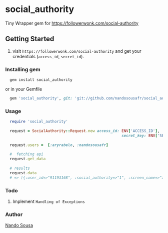 # social_authority


Tiny Wrapper gem for https://followerwonk.com/social-authority

## Getting Started

1. visit `https://followerwonk.com/social-authority` and get your credentials (`access_id`, `secret_id`).

### Installing gem

```
  gem install social_authority
```
or in your Gemfile

```ruby
  gem 'social_authority', git: 'git://github.com/nandosousafr/social_authority.git'
```

### Usage

```ruby
  require 'social_authority'
  
  request = SocialAuthority::Request.new access_id: ENV['ACCESS_ID'], 
                                                    secret_key: ENV['SECRET_KEY']
  
  request.users =  [:aryrabelo, :nandosousafr]
  
  #  fetching api
  request.get_data
  
  # results
  request.data
  # => [{:user_id=>"91193168", :social_authority=>"1", :screen_name=>"aryrabelo"}, {:user_id=>"35685819", :social_authority=>"6.98", :screen_name=>"nandosousafr"}] 
```  
### Todo
1. Implement `Handling of Exceptions`


### Author
  [Nando Sousa](http://twitter.com/nandosousafr)


  


